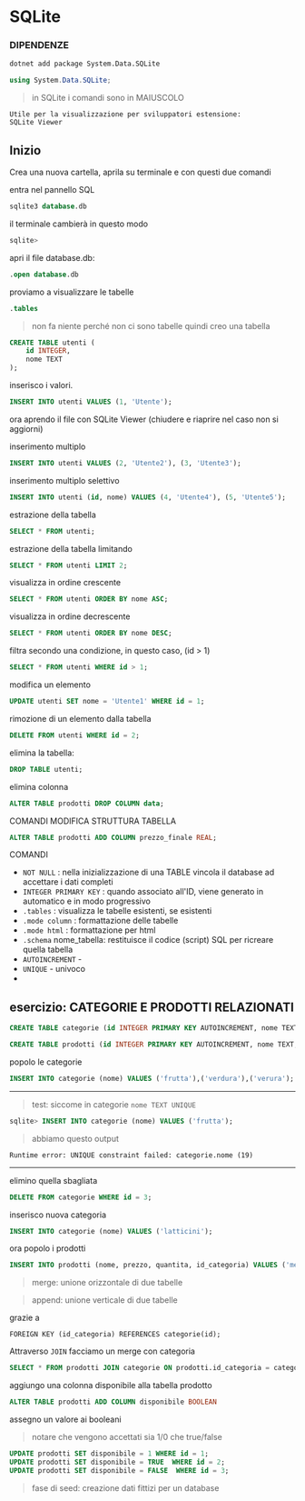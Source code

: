 # SQLite

### DIPENDENZE
```bash
dotnet add package System.Data.SQLite
```

```c#
using System.Data.SQLite;
```

> in SQLite i comandi sono in MAIUSCOLO



```
Utile per la visualizzazione per sviluppatori estensione:
SQLite Viewer 
```



## Inizio

Crea una nuova cartella, aprila su terminale e con questi due comandi

entra nel pannello SQL

```sql
sqlite3 database.db
```

il terminale cambierà in questo modo
```sql
sqlite> 
```

apri il file database.db:

```SQL
.open database.db
```

proviamo a visualizzare le tabelle
```SQL
.tables
```
> non fa niente perché non ci sono tabelle quindi creo una tabella

```SQL
CREATE TABLE utenti (
    id INTEGER,
    nome TEXT
);
```

inserisco i valori. 
```SQL
INSERT INTO utenti VALUES (1, 'Utente');
```

ora aprendo il file con SQLite Viewer 
(chiudere e riaprire nel caso non si aggiorni)

inserimento multiplo
```SQL
INSERT INTO utenti VALUES (2, 'Utente2'), (3, 'Utente3');
```

inserimento multiplo selettivo
```SQL
INSERT INTO utenti (id, nome) VALUES (4, 'Utente4'), (5, 'Utente5');
```

estrazione della tabella 
```SQL
SELECT * FROM utenti;
```

estrazione della tabella limitando
```SQL
SELECT * FROM utenti LIMIT 2;
```

visualizza in ordine crescente
```SQL
SELECT * FROM utenti ORDER BY nome ASC;
```

visualizza in ordine decrescente
```SQL
SELECT * FROM utenti ORDER BY nome DESC;
```

filtra secondo una condizione, in questo caso, (id > 1)
```SQL
SELECT * FROM utenti WHERE id > 1;
```

modifica un elemento
```SQL
UPDATE utenti SET nome = 'Utente1' WHERE id = 1;
```

rimozione di un elemento dalla tabella
```SQL
DELETE FROM utenti WHERE id = 2;
```

elimina la tabella:
```SQL
DROP TABLE utenti;
```

elimina colonna 
```SQL
ALTER TABLE prodotti DROP COLUMN data;
```

COMANDI MODIFICA STRUTTURA TABELLA
```SQL
ALTER TABLE prodotti ADD COLUMN prezzo_finale REAL;
```


COMANDI
 - `NOT NULL` : nella inizializzazione di una TABLE vincola il database ad accettare i dati completi
 - `INTEGER PRIMARY KEY` : quando associato all'ID, viene generato in automatico e in modo progressivo
 - `.tables` : visualizza le tabelle esistenti, se esistenti
 - `.mode column` : formattazione delle tabelle
 - `.mode html` : formattazione per html
 - `.schema` nome_tabella: restituisce il codice (script) SQL per ricreare quella tabella
 - `AUTOINCREMENT` - 
 - `UNIQUE` - univoco
 - 


## esercizio: CATEGORIE E PRODOTTI RELAZIONATI

```SQl
CREATE TABLE categorie (id INTEGER PRIMARY KEY AUTOINCREMENT, nome TEXT UNIQUE);
```

```SQl
CREATE TABLE prodotti (id INTEGER PRIMARY KEY AUTOINCREMENT, nome TEXT, prezzo REAL, quantita INTEGER CHECK (quantita >= 0), id_categoria INTEGER, FOREIGN KEY (id_categoria) REFERENCES categorie(id));
```

popolo le categorie
```sql
INSERT INTO categorie (nome) VALUES ('frutta'),('verdura'),('verura'); 
```
--- 

> test: siccome in categorie `nome TEXT UNIQUE` 
```sql
sqlite> INSERT INTO categorie (nome) VALUES ('frutta');
```
> abbiamo questo output 
```output
Runtime error: UNIQUE constraint failed: categorie.nome (19)
```
---

elimino quella sbagliata
```sql
DELETE FROM categorie WHERE id = 3; 
```

inserisco nuova categoria
```sql
INSERT INTO categorie (nome) VALUES ('latticini');
```

ora popolo i prodotti
```SQL
INSERT INTO prodotti (nome, prezzo, quantita, id_categoria) VALUES ('mele',1.30,50,1),('pere',1.20,60,1),('insalata', 0.90,80,2);
```

> merge: unione orizzontale di due tabelle

> append: unione verticale di due tabelle

grazie a 
```
FOREIGN KEY (id_categoria) REFERENCES categorie(id);
```

Attraverso `JOIN` facciamo un merge con categoria
```sql
SELECT * FROM prodotti JOIN categorie ON prodotti.id_categoria = categorie.id;
```

aggiungo una colonna disponibile alla tabella prodotto
```sql
ALTER TABLE prodotti ADD COLUMN disponibile BOOLEAN
```

assegno un valore ai booleani
> notare che vengono accettati sia 1/0 che true/false
```sql
UPDATE prodotti SET disponibile = 1 WHERE id = 1; 
UPDATE prodotti SET disponibile = TRUE  WHERE id = 2;
UPDATE prodotti SET disponibile = FALSE  WHERE id = 3; 
```

> fase di seed: creazione dati fittizi per un database